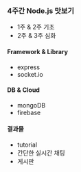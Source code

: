 ### 4주간 Node.js 맛보기
- 1주 & 2주 기초
- 2주 & 3주 심화

#### Framework & Library
- express
- socket.io

#### DB & Cloud
- mongoDB
- firebase

#### 결과물
- tutorial
- 간단한 실시간 채팅
- 게시판
